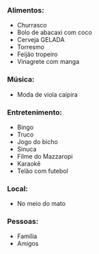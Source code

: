 ### Alimentos:
- Churrasco
- Bolo de abacaxi com coco
- Cerveja GELADA
- Torresmo
- Feijão tropeiro
- Vinagrete com manga

### Música:
- Moda de viola caipira

### Entretenimento:
- Bingo
- Truco
- Jogo do bicho
- Sinuca
- Filme do Mazzaropi
- Karaokê
- Telão com futebol

### Local:
- No meio do mato

### Pessoas:
- Família
- Amigos

